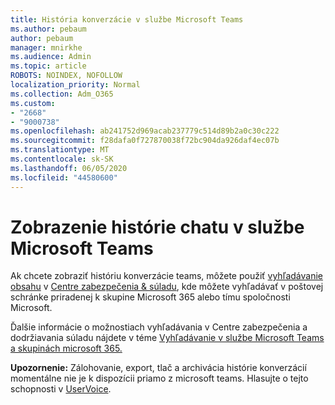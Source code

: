```yaml
---
title: História konverzácie v službe Microsoft Teams
ms.author: pebaum
author: pebaum
manager: mnirkhe
ms.audience: Admin
ms.topic: article
ROBOTS: NOINDEX, NOFOLLOW
localization_priority: Normal
ms.collection: Adm_O365
ms.custom:
- "2668"
- "9000738"
ms.openlocfilehash: ab241752d969acab237779c514d89b2a0c30c222
ms.sourcegitcommit: f28dafa0f727870038f72bc904da926daf4ec07b
ms.translationtype: MT
ms.contentlocale: sk-SK
ms.lasthandoff: 06/05/2020
ms.locfileid: "44580600"
---
```

# <a name="viewing-chat-history-in-microsoft-teams"></a>Zobrazenie histórie chatu v službe Microsoft Teams

Ak chcete zobraziť históriu konverzácie teams, môžete použiť [vyhľadávanie obsahu](https://sip.protection.office.com/contentsearchbeta?ContentOnly=1) v [Centre zabezpečenia & súladu](https://sip.protection.office.com/insightdashboard), kde môžete vyhľadávať v poštovej schránke priradenej k skupine Microsoft 365 alebo tímu spoločnosti Microsoft. 

Ďalšie informácie o možnostiach vyhľadávania v Centre zabezpečenia a dodržiavania súladu nájdete v téme [Vyhľadávanie v službe Microsoft Teams a skupinách microsoft 365.](https://docs.microsoft.com/microsoft-365/compliance/content-search) 

**Upozornenie:** Zálohovanie, export, tlač a archivácia histórie konverzácií momentálne nie je k dispozícii priamo z microsoft teams. Hlasujte o tejto schopnosti v [UserVoice](https://microsoftteams.uservoice.com/forums/555103-public/suggestions/16982542-backup-export-printing-archive-options?page=2&per_page=20). 
